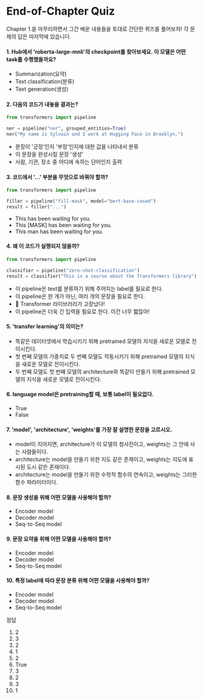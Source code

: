 # End-of-Chapter Quiz

Chapter 1.을 마무리하면서 그간 배운 내용들을 토대로 간단한 퀴즈를 풀어보자! 
각 문제의 답은 마지막에 있습니다.

#### 1. Hub에서 'roberta-large-mnli'의 checkpoint를 찾아보세요. 이 모델은 어떤 task를 수행했을까요?

- Summarization(요약)
- Text classification(분류)
- Text generation(생성)

#### 2. 다음의 코드가 내놓을 결과는?

``` python
from transformers import pipeline

ner = pipeline("ner", grouped_entities=True)
ner("My name is Sylvain and I work at Hugging Face in Brooklyn.")
```

- 문장이 '긍정'인지 '부정'인지에 대한 값을 나타내서 분류
- 이 문장을 완성시킬 문장 '생성'
- 사람, 기관, 장소 중 어디에 속하는 단어인지 출력

#### 3. 코드에서 '...' 부분을 무엇으로 바꿔야 할까?

``` python
from transformers import pipeline

filler = pipeline("fill-mask", model="bert-base-cased")
result = filler("...")
```

- This <mask> has been waiting for you.
- This [MASK] has been waiting for you.
- This man has been waiting for you.
  
#### 4. 왜 이 코드가 실행되지 않을까?

``` python
from transformers import pipeline

classifier = pipeline("zero-shot-classification")
result = classifier("This is a course about the Transformers library")
```
  
- 이 pipeline은 text를 분류하기 위해 주어지는 label를 필요로 한다.
- 이 pipeline은 한 개가 아닌, 여러 개의 문장을 필요로 한다.
- 🤗 Transformer 라이브러리가 고장났다!
- 이 pipeline은 더욱 긴 입력을 필요로 한다. 이건 너무 짧잖아!
  
#### 5. 'transfer learning'의 의미는?
  
- 똑같은 데이터셋에서 학습시키기 위해 pretrained 모델의 지식을 새로운 모델로 전이시킨다.
- 첫 번째 모델의 가중치로 두 번째 모델도 작동시키기 위해 pretrained 모델의 지식을 새로운 모델로 전이시킨다.
- 두 번째 모델도 첫 번째 모델의 architecture와 똑같이 만들기 위해 pretrained 모델의 지식을 새로운 모델로 전이시킨다.
  
#### 6. language model은 pretraining할 때, 보통 label이 필요없다.
  
- True
- False
  
#### 7. 'model', 'architecture', 'weights'를 가장 잘 설명한 문장을 고르시오.
  
- model이 지어지면, architecture가 이 모델의 청사진이고, weights는 그 안에 사는 사람들이다.
- architecture는 model을 만들기 위한 지도 같은 존재이고, weights는 지도에 표시된 도시 같은 존재이다.
- architecture는 model을 만들기 위한 수학적 함수의 연속이고, weights는 그러한 함수 파라미터이다.
  
#### 8. 문장 생성을 위해 어떤 모델을 사용해야 할까?
  
- Encoder model
- Decoder model
- Seq-to-Seq model
  
#### 9. 문장 요약을 위해 어떤 모델을 사용해야 할까?
  
- Encoder model
- Decoder model
- Seq-to-Seq model
  
#### 10. 특정 label에 따라 문장 분류 위해 어떤 모델을 사용해야 할까?
  
- Encoder model
- Decoder model
- Seq-to-Seq model

  
  
  
  
  
정답
1. 2
2. 3
3. 2
4. 1
5. 2
6. True
7. 3
8. 2
9. 3
10. 1
